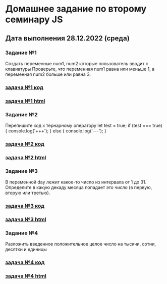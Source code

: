 # Домашнее задание по второму семинару JS

## Дата выполнения 28.12.2022 (среда)


### Задание №1

Создать переменные num1, num2 которые пользователь вводит с клавиатуры
Проверьте, что переменная num1 равна или меньше 1, а переменная num2 больше или равна 3.



### [задача №1 код](https://github.com/olegsamy/2DZ_JS/blob/main/hw2_1.html) 

### [задача №1 html](https://olegsamy.github.io/2DZ_JS/hw2_1.html)



### Задание №2


 Перепишите код к тернарному оператору
let test = true;
if (test === true) {
     console.log('+++');
} else {
   console.log('---');
}



### [задача №2 код](https://github.com/olegsamy/2DZ_JS/blob/main/hw2_2.html) 

### [задача №2 html](https://olegsamy.github.io/2DZ_JS/hw2_2.html)



### Задание №3

В переменной day лежит какое-то число из интервала от 1 до 31. Определите в какую декаду месяца попадает это число (в первую, вторую или третью).


### [задача №3 код](https://github.com/olegsamy/2DZ_JS/blob/main/hw2_3.html) 

### [задача №3 html](https://olegsamy.github.io/2DZ_JS/hw2_3.html)



### Задание №4

Разложить введенное положительное целое число на тысячи, сотни, десятки и единицы

### [задача №4 код](https://github.com/olegsamy/2DZ_JS/blob/main/hw2_4.html) 

### [задача №4 html](https://olegsamy.github.io/2DZ_JS/hw2_4.html)

